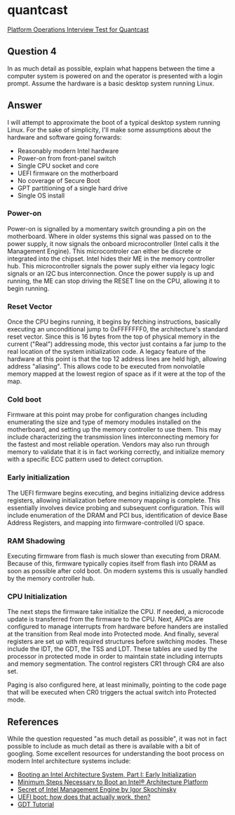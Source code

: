 # quantcast
[Platform Operations Interview Test for Quantcast](../../master/README.md)

## Question 4
In as much detail as possible, explain what happens between the time a computer system is powered on and the operator is presented with a login prompt. Assume the hardware is a basic desktop system running Linux.


## Answer
I will attempt to approximate the boot of a typical desktop system running Linux. For the sake of simplicity, I'll make some assumptions about the hardware and software going forwards:

 * Reasonably modern Intel hardware
 * Power-on from front-panel switch
 * Single CPU socket and core
 * UEFI firmware on the motherboard
 * No coverage of Secure Boot
 * GPT partitioning of a single hard drive
 * Single OS install


### Power-on
Power-on is signalled by a momentary switch grounding a pin on the motherboard. Where in older systems this signal was passed on to the power supply, it now signals the onboard microcontroller (Intel calls it the Management Engine). This microcontroler can either be discrete or integrated into the chipset. Intel hides their ME in the memory controller hub. This microcontroller signals the power suply either via legacy logic signals or an I2C bus interconnection. Once the power supply is up and running, the ME can stop driving the RESET line on the CPU, allowing it to begin running.


### Reset Vector
Once the CPU begins running, it begins by fetching instructions, basically executing an unconditional jump to 0xFFFFFFF0, the architecture's standard reset vector. Since this is 16 bytes from the top of physical memory in the current ("Real") addressing mode, this vector just contains a far jump to the real location of the system initialization code. A legacy feature of the hardware at this point is that the top 12 address lines are held high, allowing address "aliasing". This allows code to be executed from nonvolatile memory mapped at the lowest region of space as if it were at the top of the map.


### Cold boot
Firmware at this point may probe for configuration changes including enumerating the size and type of memory modules installed on the motherboard, and setting up the memory controller to use them. This may include characterizing the transmission lines interconnecting memory for the fastest and most reliable operation. Vendors may also run through memory to validate that it is in fact working correctly, and initialize memory with a specific ECC pattern used to detect corruption.


### Early initialization
The UEFI firmware begins executing, and begins initializing device address registers, allowing initialization before memory mapping is complete. This essentially involves device probing and subsequent configuration. This will include enumeration of the DRAM and PCI bus, identification of device Base Address Registers, and mapping into firmware-controlled I/O space.


### RAM Shadowing
Executing firmware from flash is much slower than executing from DRAM. Because of this, firmware typically copies itself from flash into DRAM as soon as possible after cold boot. On modern systems this is usually handled by the memory controller hub.


### CPU Initialization
The next steps the firmware take initialize the CPU. If needed, a microcode update is transferred from the firmware to the CPU. Next, APICs are configured to manage interrupts from hardware before handers are installed at the transition from Real mode into Protected mode. And finally, several registers are set up with required structures before switching modes. These include the IDT, the GDT, the TSS and LDT. These tables are used by the processor in protected mode in order to maintain state including interrupts and memory segmentation. The control registers CR1 through CR4 are also set.

Paging is also configured here, at least minimally, pointing to the code page that will be executed when CR0 triggers the actual switch into Protected mode.




## References
While the question requested "as much detail as possible", it was not in fact possible to include as much detail as there is available with a bit of googling. Some excellent resources for understanding the boot process on modern Intel architecture systems include:

 * [Booting an Intel Architecture System, Part I: Early Initialization](http://www.drdobbs.com/parallel/booting-an-intel-architecture-system-par/232300699)
 * [Minimum Steps Necessary to Boot an Intel® Architecture Platform](http://www.intel.com/content/dam/www/public/us/en/documents/white-papers/minimal-intel-architecture-boot-loader-paper.pdf)
 * [Secret of Intel Management Engine by Igor Skochinsky](http://www.slideshare.net/codeblue_jp/igor-skochinsky-enpub)
 * [UEFI boot: how does that actually work, then?](https://www.happyassassin.net/2014/01/25/uefi-boot-how-does-that-actually-work-then/)
 * [GDT Tutorial](http://wiki.osdev.org/GDT_Tutorial)


